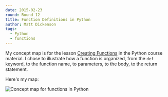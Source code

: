 ```yaml
---
date: 2015-02-23
round: Round 12
title: Function Definitions in Python
author: Matt Dickenson
tags:
  - Python
  - functions
---
```

My concept map is for the lesson [Creating Functions](http://swcarpentry.github.io/python-novice-inflammation/04-func.html) in the Python course material. I chose to illustrate how a function is organized, from the `def` keyword, to the function name, to parameters, to the body, to the return statement.

Here's my map:

![Concept map for functions in Python](http://i.imgur.com/E1eI1Zn.jpg)
